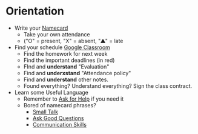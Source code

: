 
# Orientation

* Write your [Namecard](https://docs.google.com/document/d/159Oi1djnwEscwzgOM4Am6b9Mwxw21-k97aZ9W9s8W-g/edit)
   * Take your own attendance 
   * ("O" = present, "X" = absent, "▲" = late
* Find your schedule [Google Classroom](https://classroom.google.com/)
   * Find the homework for next week
   * Find the important deadlines (in red)
   * FInd and __understand__ "Evaluation"
   * Find and __underxstand__ "Attendance policy"
   * Find and __understand__ other notes. 
   * Found everything? Understand everything? Sign the class contract.
* Learn some Useful Language
   * Remember to [Ask for Help](Style-AskForHelp) if you need it
   * Bored of namecard phrases? 
      * [Small Talk](Style-MakeSmallTalk)
      * [Ask Good Questions](Style-AskGoodQuestions)
      * [Communication Skills](Style-UseCommunicationSkills)


